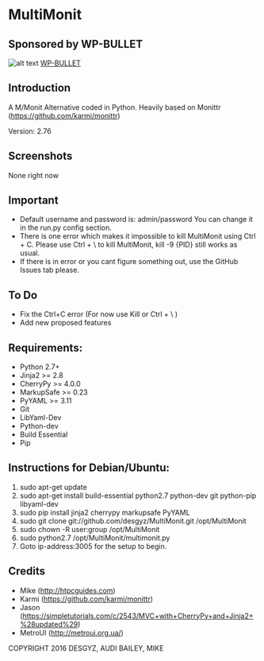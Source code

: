 # MultiMonit
## Sponsored by WP-BULLET
![alt text](https://wp-bullet.com/wp-content/uploads/2016/02/wp-bullet-svg.svg "Sponsored By: WP-Bullet")
[WP-BULLET](http://wp-bullet.com/)

## Introduction
A M/Monit Alternative coded in Python. Heavily based on Monittr (https://github.com/karmi/monittr)

Version: 2.76

## Screenshots

None right now

## Important

* Default username and password is: admin/password You can change it in the run.py config section.
* There is one error which makes it impossible to kill MultiMonit using Ctrl + C. Please use Ctrl + \ to kill MultiMonit, kill -9 {PID} still works as usual.
* If there is in error or you cant figure something out, use the GitHub Issues tab please.

## To Do

* Fix the Ctrl+C error (For now use Kill or Ctrl + \ )
* Add new proposed features

## Requirements:

* Python 2.7+
* Jinja2 >= 2.8
* CherryPy >= 4.0.0
* MarkupSafe >= 0.23
* PyYAML >= 3.11
* Git
* LibYaml-Dev
* Python-dev
* Build Essential
* Pip

## Instructions for Debian/Ubuntu:

1. sudo apt-get update
2. sudo apt-get install build-essential python2.7 python-dev git python-pip libyaml-dev
3. sudo pip install jinja2 cherrypy markupsafe PyYAML
4. sudo git clone git://github.com/desgyz/MultiMonit.git /opt/MultiMonit
5. sudo chown -R user:group /opt/MultiMonit
6. sudo python2.7 /opt/MultiMonit/multimonit.py
7. Goto ip-address:3005 for the setup to begin.

## Credits

* Mike (http://htpcguides.com)
* Karmi (https://github.com/karmi/monittr)
* Jason (https://simpletutorials.com/c/2543/MVC+with+CherryPy+and+Jinja2+%28updated%29)
* MetroUI (http://metroui.org.ua/)

COPYRIGHT 2016 DESGYZ, AUDI BAILEY, MIKE